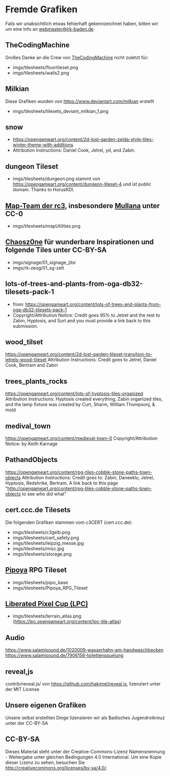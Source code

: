 # Fremde Grafiken
Falls wir unabsichtlich etwas fehlerhaft gekennzeichnet haben, bitten wir um eine Info an webmaster@jrk-baden.de


## TheCodingMachine
Großes Danke an die Crew von [TheCodingMachine](https://github.com/thecodingmachine/workadventure/) nicht zuletzt für:
* imgs/tilesheets/floortileset.png
* imgs/tilesheets/walls2.png

## Milkian
Diese Grafiken wurden von https://www.deviantart.com/milkian erstellt
* imgs/tilesheets/tilesets_deviant_milkian_1.png

## snow
* https://opengameart.org/content/2d-lost-garden-zelda-style-tiles-winter-theme-with-additions
* Attribution Instructions: Daniel Cook, Jetrel, yd, and Zabin.

## dungeon Tileset
* imgs/tilesheets/dungeon.png stammt von https://opengameart.org/content/dungeon-tileset-4 und ist public domain. Thanks to HorusKDI.

## [Map-Team der rc3](https://git.cccv.de/rc3/world-tiles/), insbesondere [Mullana](https://git.cccv.de/mullana) unter CC-0
* imgs/tilesheets/mapUtilities.png

## [Chaosz0ne](https://github.com/chaosz0ne/) für wunderbare Inspirationen und folgende Tiles unter CC-BY-SA

* imgs/signage/01_signage_jitsi
* imgs/rk-zeug/01_sg-zelt

## lots-of-trees-and-plants-from-oga-db32-tilesets-pack-1

* from: https://opengameart.org/content/lots-of-trees-and-plants-from-oga-db32-tilesets-pack-1
* Copyright/Attribution Notice: Credit goes 95% to Jetrel and the rest to Zabin, Hyptosis, and Surt and you must provide a link back to this submission.

## wood_tilset
https://opengameart.org/content/2d-lost-garden-tileset-transition-to-jetrels-wood-tileset
Attribution Instructions: 
Credit goes to Jetrel, Daniel Cook, Bertram and Zabin

## trees_plants_rocks
https://opengameart.org/content/lots-of-hyptosis-tiles-organized
Attribution Instructions: 
Hyptosis created everything, Zabin organized tiles, and the lamp fixture was created by Curt, Sharm, William.Thompsonj, & mold

## medival_town
https://opengameart.org/content/medieval-town-0
Copyright/Attribution Notice: 
by Keith Karnage

## PathandObjects
https://opengameart.org/content/rpg-tiles-cobble-stone-paths-town-objects
Attribution Instructions: 
Credit goes to: Zabin, Daneeklu, Jetrel, Hyptosis, Redshrike, Bertram. A link back to this page "http://opengameart.org/content/rpg-tiles-cobble-stone-paths-town-objects to see who did what"

## cert.ccc.de Tilesets
Die folgenden Grafiken stammen vom c3CERT (cert.ccc.de):
* imgs/tilesheets/c3gelb.png
* imgs/tilesheets/cert_safety.png
* imgs/tilesheets/leipzig_messe.jpg
* imgs/tilesheets/misc.jpg
* imgs/tilesheets/storage.png

## [Pipoya](https://pipoya.itch.io/) RPG Tileset

* imgs/tilesheets/pipo_base
* imgs/tilesheets/Pipoya_RPG_Tileset

## [Liberated Pixel Cup (LPC)](https://lpc.opengameart.org/)

* imgs/tilesheets/terrain_atlas.png (https://lpc.opengameart.org/content/lpc-tile-atlas)

## Audio
https://www.salamisound.de/1020009-wasserhahn-am-handwaschbecken
https://www.salamisound.de/7906156-toilettenspuelung

## reveal,js
contrib/reveal.js/ von https://github.com/hakimel/reveal.js, lizenziert unter der MIT License

## Unsere eigenen Grafiken
Unsere selbst erstellten Dinge lizensieren wir als Badisches Jugendrotkreuz unter der CC-BY-SA

## CC-BY-SA
Dieses Material steht unter der Creative-Commons-Lizenz Namensnennung - Weitergabe unter gleichen Bedingungen 4.0 International. Um eine Kopie dieser Lizenz zu sehen, besuchen Sie http://creativecommons.org/licenses/by-sa/4.0/.
